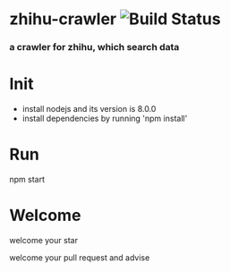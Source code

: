# zhihu-crawler ![Build Status](https://travis-ci.org/majinliang123/zhihu-crawler.svg?branch=develop)

### a crawler for zhihu, which search data

# Init

* install nodejs and its version is 8.0.0
* install dependencies by running 'npm install'

# Run

npm start

# Welcome

welcome your star

welcome your pull request and advise
